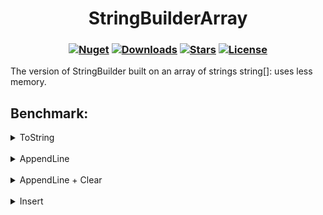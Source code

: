 <h1 align="center">
  <a>StringBuilderArray</a>
</h1>

<h3 align="center">

  [![Nuget](https://img.shields.io/nuget/v/StringBuilderArray?logo=StringBuilderArray)](https://www.nuget.org/packages/StringBuilderArray/)
  [![Downloads](https://img.shields.io/nuget/dt/StringBuilderArray.svg)](https://www.nuget.org/packages/StringBuilderArray/)
  [![Stars](https://img.shields.io/github/stars/SoftStoneDevelop/StringBuilderArray?color=brightgreen)](https://github.com/SoftStoneDevelop/StringBuilderArray/stargazers)
  [![License](https://img.shields.io/badge/license-MIT-blue.svg)](LICENSE)

</h3>

The version of StringBuilder built on an array of strings string[]: uses less memory.

## Benchmark:

<details>
  <summary>ToString</summary>
  
```C#

        [IterationSetup]
        public void Setup()
        {
            _str = new string('S', StrLength);
            _sb = new System.Text.StringBuilder();
            for (int i = 0; i < 1000; i++)
            {
                _sb.AppendLine(_str);
            }

            _sbArr = new StringBuilderArray.StringBuilderArray();
            for (int i = 0; i < 1000; i++)
            {
                _sbArr.AppendLine(_str);
            }
        }

        [Benchmark(Baseline = true, Description = "StringBuilder")]
        public void StringBuilder()
        {
            _sb.ToString();
        }

        [Benchmark(Description = "StringBuilderArray")]
        public void StringBuilderArray()
        {
            _sbArr.ToString();
        }

```

|             Method | StrLength |           Mean | Ratio |     Allocated | Alloc Ratio |
|------------------- |---------- |---------------:|------:|--------------:|------------:|
|      **StringBuilder** |         **5** |       **1.045 μs** |  **1.00** |      **14.28 KB** |        **1.00** |
| StringBuilderArray |         5 |      18.980 μs | 18.20 |      14.28 KB |        1.00 |
|                    |           |                |       |               |             |
|      **StringBuilder** |         **7** |       **1.658 μs** |  **1.00** |      **18.19 KB** |        **1.00** |
| StringBuilderArray |         7 |      18.900 μs | 11.91 |      18.19 KB |        1.00 |
|                    |           |                |       |               |             |
|      **StringBuilder** |        **10** |       **1.445 μs** |  **1.00** |      **24.05 KB** |        **1.00** |
| StringBuilderArray |        10 |      19.863 μs | 13.96 |      24.05 KB |        1.00 |
|                    |           |                |       |               |             |
|      **StringBuilder** |        **50** |       **7.270 μs** |  **1.00** |     **102.17 KB** |        **1.00** |
| StringBuilderArray |        50 |      21.000 μs |  3.43 |     102.17 KB |        1.00 |
|                    |           |                |       |               |             |
|      **StringBuilder** |       **100** |       **7.833 μs** |  **1.00** |     **199.83 KB** |        **1.00** |
| StringBuilderArray |       100 |      30.762 μs |  4.27 |     199.83 KB |        1.00 |
|                    |           |                |       |               |             |
|      **StringBuilder** |      **1000** |     **492.531 μs** |  **1.00** |    **1957.64 KB** |        **1.00** |
| StringBuilderArray |      1000 |     542.429 μs |  1.11 |    1957.64 KB |        1.00 |
|                    |           |                |       |               |             |
|      **StringBuilder** |      **2500** |   **1,401.836 μs** |  **1.00** |    **4887.33 KB** |        **1.00** |
| StringBuilderArray |      2500 |   1,362.585 μs |  0.98 |    4887.33 KB |        1.00 |
|                    |           |                |       |               |             |
|      **StringBuilder** |      **5000** |   **2,924.100 μs** |  **1.00** |    **9770.14 KB** |        **1.00** |
| StringBuilderArray |      5000 |   2,786.989 μs |  0.98 |    9770.14 KB |        1.00 |
|                    |           |                |       |               |             |
|      **StringBuilder** |     **10000** |   **5,630.200 μs** |  **1.00** |   **19535.77 KB** |        **1.00** |
| StringBuilderArray |     10000 |   5,176.920 μs |  0.92 |   19535.77 KB |        1.00 |
|                    |           |                |       |               |             |
|      **StringBuilder** |    **100000** |  **26,069.379 μs** |  **1.00** |  **195317.02 KB** |        **1.00** |
| StringBuilderArray |    100000 |  20,565.615 μs |  0.80 |  195317.02 KB |        1.00 |
|                    |           |                |       |               |             |
|      **StringBuilder** |    **500000** | **124,607.154 μs** |  **1.00** |  **976567.02 KB** |        **1.00** |
| StringBuilderArray |    500000 | 105,281.508 μs |  0.84 |  976567.02 KB |        1.00 |
|                    |           |                |       |               |             |
|      **StringBuilder** |   **1071741** | **192,839.555 μs** |  **1.00** | **2093248.66 KB** |        **1.00** |
| StringBuilderArray |   1071741 | 153,743.317 μs |  0.80 | 2093248.66 KB |        1.00 |
</details>
<br>
<details>
  <summary>AppendLine</summary>
  
```C#

        [IterationSetup]
        public void Setup()
        {
            _str = new string('S', StrLength);
        }

        [Benchmark(Baseline = true, Description = "StringBuilder")]
        public void StringBuilder()
        {
            var sb = new System.Text.StringBuilder();
            for (int i = 0; i < 1000; i++)
            {
                sb.AppendLine(_str);
            }
        }

        [Benchmark(Description = "StringBuilderArray")]
        public void StringBuilderArray()
        {
            var sb = new StringBuilderArray.StringBuilderArray();
            for (int i = 0; i < 1000; i++)
            {
                sb.AppendLine(_str);
            }
        }

```

|             Method | StrLength |         Mean | Ratio |     Allocated | Alloc Ratio |
|------------------- |---------- |-------------:|------:|--------------:|------------:|
|      **StringBuilder** |         **5** |     **16.62 μs** |  **1.00** |      **17.29 KB** |        **1.00** |
| StringBuilderArray |         5 |     16.81 μs |  1.02 |      21.07 KB |        1.22 |
|                    |           |              |       |               |             |
|      **StringBuilder** |         **7** |     **17.74 μs** |  **1.00** |      **32.98 KB** |        **1.00** |
| StringBuilderArray |         7 |     15.84 μs |  0.90 |      21.07 KB |        0.64 |
|                    |           |              |       |               |             |
|      **StringBuilder** |        **10** |     **17.89 μs** |  **1.00** |      **32.98 KB** |        **1.00** |
| StringBuilderArray |        10 |     15.82 μs |  0.86 |      21.07 KB |        0.64 |
|                    |           |              |       |               |             |
|      **StringBuilder** |        **50** |     **19.85 μs** |  **1.00** |     **104.77 KB** |        **1.00** |
| StringBuilderArray |        50 |     15.84 μs |  0.80 |      21.07 KB |        0.20 |
|                    |           |              |       |               |             |
|      **StringBuilder** |       **100** |     **28.90 μs** |  **1.00** |     **214.56 KB** |        **1.00** |
| StringBuilderArray |       100 |     15.95 μs |  0.59 |      21.07 KB |        0.10 |
|                    |           |              |       |               |             |
|      **StringBuilder** |      **1000** |     **95.42 μs** |  **1.00** |    **1978.48 KB** |        **1.00** |
| StringBuilderArray |      1000 |     15.80 μs |  0.17 |      21.07 KB |        0.01 |
|                    |           |              |       |               |             |
|      **StringBuilder** |      **2500** |    **404.60 μs** |  **1.00** |    **4917.34 KB** |       **1.000** |
| StringBuilderArray |      2500 |     16.11 μs |  0.05 |      21.07 KB |       0.004 |
|                    |           |              |       |               |             |
|      **StringBuilder** |      **5000** |  **1,825.35 μs** | **1.000** |     **9814.2 KB** |       **1.000** |
| StringBuilderArray |      5000 |     16.75 μs | 0.009 |      21.07 KB |       0.002 |
|                    |           |              |       |               |             |
|      **StringBuilder** |     **10000** |  **2,750.18 μs** | **1.000** |   **19627.59 KB** |       **1.000** |
| StringBuilderArray |     10000 |     15.68 μs | 0.006 |      21.07 KB |       0.001 |
|                    |           |              |       |               |             |
|      **StringBuilder** |    **100000** | **29,660.86 μs** | **1.000** |  **195486.03 KB** |       **1.000** |
| StringBuilderArray |    100000 |     16.90 μs | 0.001 |      21.07 KB |       0.000 |
|                    |           |              |       |               |             |
|      **StringBuilder** |    **500000** | **88,897.48 μs** | **1.000** |  **976744.34 KB** |       **1.000** |
| StringBuilderArray |    500000 |     16.94 μs | 0.000 |      21.07 KB |       0.000 |
|                    |           |              |       |               |             |
|      **StringBuilder** |   **1071741** | **99,606.53 μs** | **1.000** | **2093416.13 KB** |       **1.000** |
| StringBuilderArray |   1071741 |     17.27 μs | 0.000 |      21.07 KB |       0.000 |
</details>
<br>
<details>
  <summary>AppendLine + Clear</summary>
  
```C#

        [IterationSetup]
        public void Setup()
        {
            _str = new string('S', StrLength);
        }

        [Benchmark(Baseline = true, Description = "StringBuilder")]
        public void StringBuilder()
        {
            var sb = new System.Text.StringBuilder();
            for (int i = 0; i < 1000; i++)
            {
                sb.AppendLine(_str);
            }

            sb.Clear();
            for (int i = 0; i < 1000; i++)
            {
                sb.AppendLine(_str);
            }
        }

        [Benchmark(Description = "StringBuilderArray")]
        public void StringBuilderArray()
        {
            var sb = new StringBuilderArray.StringBuilderArray();
            for (int i = 0; i < 1000; i++)
            {
                sb.AppendLine(_str);
            }

            sb.Clear();
            for (int i = 0; i < 1000; i++)
            {
                sb.AppendLine(_str);
            }
        }

```

|             Method | StrLength |          Mean | Ratio |     Allocated | Alloc Ratio |
|------------------- |---------- |--------------:|------:|--------------:|------------:|
|      **StringBuilder** |         **5** |      **22.59 μs** |  **1.00** |      **33.31 KB** |        **1.00** |
| StringBuilderArray |         5 |      21.73 μs |  0.97 |      41.41 KB |        1.24 |
|                    |           |               |       |               |             |
|      **StringBuilder** |         **7** |      **21.33 μs** |  **1.00** |       **54.1 KB** |        **1.00** |
| StringBuilderArray |         7 |      22.23 μs |  1.04 |      41.41 KB |        0.77 |
|                    |           |               |       |               |             |
|      **StringBuilder** |        **10** |      **22.01 μs** |  **1.00** |      **61.13 KB** |        **1.00** |
| StringBuilderArray |        10 |      20.50 μs |  0.96 |      41.41 KB |        0.68 |
|                    |           |               |       |               |             |
|      **StringBuilder** |        **50** |      **29.93 μs** |  **1.00** |     **207.92 KB** |        **1.00** |
| StringBuilderArray |        50 |      21.05 μs |  0.71 |      41.41 KB |        0.20 |
|                    |           |               |       |               |             |
|      **StringBuilder** |       **100** |      **31.54 μs** |  **1.00** |     **427.09 KB** |        **1.00** |
| StringBuilderArray |       100 |      20.36 μs |  0.64 |      41.41 KB |        0.10 |
|                    |           |               |       |               |             |
|      **StringBuilder** |      **1000** |     **606.54 μs** |  **1.00** |    **3947.25 KB** |        **1.00** |
| StringBuilderArray |      1000 |      21.36 μs |  0.04 |      41.41 KB |        0.01 |
|                    |           |               |       |               |             |
|      **StringBuilder** |      **2500** |   **1,686.58 μs** |  **1.00** |    **9811.89 KB** |       **1.000** |
| StringBuilderArray |      2500 |      20.51 μs |  0.01 |      41.41 KB |       0.004 |
|                    |           |               |       |               |             |
|      **StringBuilder** |      **5000** |   **4,623.29 μs** | **1.000** |   **19583.76 KB** |       **1.000** |
| StringBuilderArray |      5000 |      21.13 μs | 0.005 |      41.41 KB |       0.002 |
|                    |           |               |       |               |             |
|      **StringBuilder** |     **10000** |   **8,393.39 μs** | **1.000** |   **39166.66 KB** |       **1.000** |
| StringBuilderArray |     10000 |      20.46 μs | 0.002 |      41.41 KB |       0.001 |
|                    |           |               |       |               |             |
|      **StringBuilder** |    **100000** |  **42,374.85 μs** | **1.000** |  **390818.06 KB** |       **1.000** |
| StringBuilderArray |    100000 |      21.80 μs | 0.001 |      41.41 KB |       0.000 |
|                    |           |               |       |               |             |
|      **StringBuilder** |    **500000** | **163,509.21 μs** | **1.000** | **1953470.91 KB** |       **1.000** |
| StringBuilderArray |    500000 |      20.45 μs | 0.000 |      41.41 KB |       0.000 |
|                    |           |               |       |               |             |
|      **StringBuilder** |   **1071741** | **184,949.84 μs** | **1.000** | **4186765.65 KB** |       **1.000** |
| StringBuilderArray |   1071741 |      21.60 μs | 0.000 |      41.41 KB |       0.000 |
</details>
<br>
<details>
  <summary>Insert</summary>
  
```C#

        [IterationSetup]
        public void Setup()
        {
            _str = new string('S', StrLength);
        }

        [Benchmark(Baseline = true, Description = "StringBuilder")]
        public void StringBuilder()
        {
            var sb = new System.Text.StringBuilder();
            for (int i = 0; i < 100; i++)
            {
                sb.Append(_str);
            }

            //before 1 str from end
            sb.Insert(99 * _str.Length, _str);

            //in start
            sb.Insert(0, _str);

            //after 5 str from start
            sb.Insert(5 * _str.Length, _str);
        }

        [Benchmark(Description = "StringBuilderArray")]
        public void StringBuilderArray()
        {
            var sb = new StringBuilderArray.StringBuilderArray();
            for (int i = 0; i < 100; i++)
            {
                sb.Append(_str);
            }

            sb.Insert(0, _str);

            //in start
            sb.Insert(100, _str);

            //after 5 str from start
            sb.Insert(96, _str);
        }

```

|             Method | StrLength |          Mean | Ratio |    Allocated | Alloc Ratio |
|------------------- |---------- |--------------:|------:|-------------:|------------:|
|      **StringBuilder** |         **5** |      **1.962 μs** |  **1.00** |      **2.31 KB** |        **1.00** |
| StringBuilderArray |         5 |      3.721 μs |  1.88 |      2.04 KB |        0.88 |
|                    |           |               |       |              |             |
|      **StringBuilder** |         **7** |      **2.079 μs** |  **1.00** |      **3.38 KB** |        **1.00** |
| StringBuilderArray |         7 |      3.737 μs |  1.84 |      2.04 KB |        0.60 |
|                    |           |               |       |              |             |
|      **StringBuilder** |        **10** |      **2.153 μs** |  **1.00** |      **3.38 KB** |        **1.00** |
| StringBuilderArray |        10 |      4.000 μs |  1.87 |      2.04 KB |        0.60 |
|                    |           |               |       |              |             |
|      **StringBuilder** |        **50** |      **3.168 μs** |  **1.00** |     **14.24 KB** |        **1.00** |
| StringBuilderArray |        50 |      3.861 μs |  1.26 |      2.04 KB |        0.14 |
|                    |           |               |       |              |             |
|      **StringBuilder** |       **100** |      **3.164 μs** |  **1.00** |     **27.02 KB** |        **1.00** |
| StringBuilderArray |       100 |      4.023 μs |  1.26 |      2.04 KB |        0.08 |
|                    |           |               |       |              |             |
|      **StringBuilder** |      **1000** |     **10.162 μs** |  **1.00** |    **210.98 KB** |       **1.000** |
| StringBuilderArray |      1000 |      3.784 μs |  0.37 |      2.04 KB |       0.010 |
|                    |           |               |       |              |             |
|      **StringBuilder** |      **2500** |     **20.950 μs** |  **1.00** |    **506.12 KB** |       **1.000** |
| StringBuilderArray |      2500 |      3.828 μs |  0.18 |      2.04 KB |       0.004 |
|                    |           |               |       |              |             |
|      **StringBuilder** |      **5000** |     **40.233 μs** |  **1.00** |   **1022.95 KB** |       **1.000** |
| StringBuilderArray |      5000 |      3.850 μs |  0.10 |      2.04 KB |       0.002 |
|                    |           |               |       |              |             |
|      **StringBuilder** |     **10000** |     **71.107 μs** |  **1.00** |   **2019.62 KB** |       **1.000** |
| StringBuilderArray |     10000 |      3.971 μs |  0.06 |      2.04 KB |       0.001 |
|                    |           |               |       |              |             |
|      **StringBuilder** |    **100000** |  **5,580.048 μs** | **1.000** |  **20133.65 KB** |       **1.000** |
| StringBuilderArray |    100000 |      3.967 μs | 0.001 |      2.04 KB |       0.000 |
|                    |           |               |       |              |             |
|      **StringBuilder** |    **500000** | **13,838.945 μs** | **1.000** |  **100610.3 KB** |       **1.000** |
| StringBuilderArray |    500000 |      3.982 μs | 0.000 |      2.04 KB |       0.000 |
|                    |           |               |       |              |             |
|      **StringBuilder** |   **1071741** | **15,602.540 μs** | **1.000** | **215621.21 KB** |       **1.000** |
| StringBuilderArray |   1071741 |      3.875 μs | 0.000 |      2.04 KB |       0.000 |
</details>
